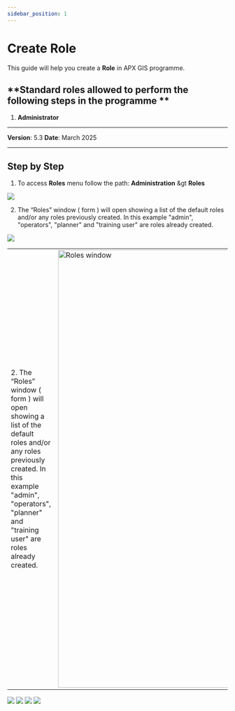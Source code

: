 ```yaml
---
sidebar_position: 1
---
```


# Create Role

This guide will help you create a **Role** in APX GIS programme.

## **Standard roles allowed to perform the following steps in the programme **

1.	**Administrator**

------------

**Version**: 5.3
**Date**: March 2025

------------
## **Step by Step**

1. To access **Roles** menu follow the path: **Administration** &gt **Roles**

![](/img/1.Roles/roles-create01.png)

2. The “Roles” window ( form ) will open showing a list of the default roles and/or any roles previously created. 
   In this example "admin", "operators", "planner" and "training user" are roles already created.

![](/img/1.Roles/roles-create02.png)

<table style="border: none;">
  <tr>
    <td>
        2. The “Roles” window ( form ) will open showing a list of the default roles and/or any roles previously created. 
        In this example "admin", "operators", "planner" and "training user" are roles already created.
    </td>
    <td>
      <img src="/img/1.Roles/roles-create02.png" alt="Roles window" width="1000"/>
    </td>
  </tr>
</table>

![](/img/1.Roles/roles-create03.png)
![](/img/1.Roles/roles-create04.png)
![](/img/1.Roles/roles-create05.png)
![](/img/1.Roles/roles-create06.png)